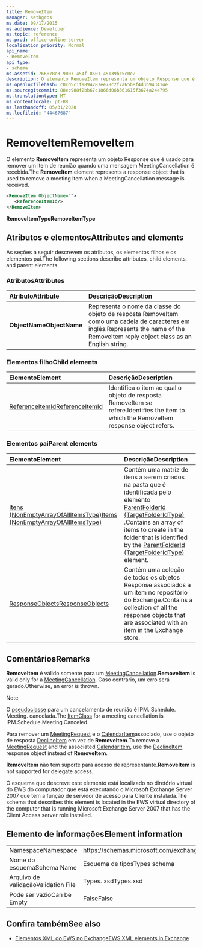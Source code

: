 ```yaml
---
title: RemoveItem
manager: sethgros
ms.date: 09/17/2015
ms.audience: Developer
ms.topic: reference
ms.prod: office-online-server
localization_priority: Normal
api_name:
- RemoveItem
api_type:
- schema
ms.assetid: 766878e3-9007-454f-8501-45139bc5c0e2
description: O elemento RemoveItem representa um objeto Response que é usado para remover um item de reunião quando uma mensagem MeetingCancellation é recebida.
ms.openlocfilehash: c0cd5c1f9894287ee78c2f7a65b8f4d3b943414e
ms.sourcegitcommit: 88ec988f2bb67c1866d06b361615f3674a24e795
ms.translationtype: MT
ms.contentlocale: pt-BR
ms.lasthandoff: 05/31/2020
ms.locfileid: "44467687"
---
```

# <a name="removeitem"></a><span data-ttu-id="88539-103">RemoveItem</span><span class="sxs-lookup"><span data-stu-id="88539-103">RemoveItem</span></span>

<span data-ttu-id="88539-104">O elemento **RemoveItem** representa um objeto Response que é usado para remover um item de reunião quando uma mensagem MeetingCancellation é recebida.</span><span class="sxs-lookup"><span data-stu-id="88539-104">The **RemoveItem** element represents a response object that is used to remove a meeting item when a MeetingCancellation message is received.</span></span> 
  
```xml
<RemoveItem ObjectName="">
   <ReferenceItemId/>
</RemoveItem>
```

 <span data-ttu-id="88539-105">**RemoveItemType**</span><span class="sxs-lookup"><span data-stu-id="88539-105">**RemoveItemType**</span></span>
## <a name="attributes-and-elements"></a><span data-ttu-id="88539-106">Atributos e elementos</span><span class="sxs-lookup"><span data-stu-id="88539-106">Attributes and elements</span></span>

<span data-ttu-id="88539-107">As seções a seguir descrevem os atributos, os elementos filhos e os elementos pai.</span><span class="sxs-lookup"><span data-stu-id="88539-107">The following sections describe attributes, child elements, and parent elements.</span></span>
  
### <a name="attributes"></a><span data-ttu-id="88539-108">Atributos</span><span class="sxs-lookup"><span data-stu-id="88539-108">Attributes</span></span>

|<span data-ttu-id="88539-109">**Atributo**</span><span class="sxs-lookup"><span data-stu-id="88539-109">**Attribute**</span></span>|<span data-ttu-id="88539-110">**Descrição**</span><span class="sxs-lookup"><span data-stu-id="88539-110">**Description**</span></span>|
|:-----|:-----|
|<span data-ttu-id="88539-111">**ObjectName**</span><span class="sxs-lookup"><span data-stu-id="88539-111">**ObjectName**</span></span> <br/> |<span data-ttu-id="88539-112">Representa o nome da classe do objeto de resposta RemoveItem como uma cadeia de caracteres em inglês.</span><span class="sxs-lookup"><span data-stu-id="88539-112">Represents the name of the RemoveItem reply object class as an English string.</span></span>  <br/> |
   
### <a name="child-elements"></a><span data-ttu-id="88539-113">Elementos filho</span><span class="sxs-lookup"><span data-stu-id="88539-113">Child elements</span></span>

|<span data-ttu-id="88539-114">**Elemento**</span><span class="sxs-lookup"><span data-stu-id="88539-114">**Element**</span></span>|<span data-ttu-id="88539-115">**Descrição**</span><span class="sxs-lookup"><span data-stu-id="88539-115">**Description**</span></span>|
|:-----|:-----|
|[<span data-ttu-id="88539-116">ReferenceItemId</span><span class="sxs-lookup"><span data-stu-id="88539-116">ReferenceItemId</span></span>](referenceitemid.md) <br/> |<span data-ttu-id="88539-117">Identifica o item ao qual o objeto de resposta RemoveItem se refere.</span><span class="sxs-lookup"><span data-stu-id="88539-117">Identifies the item to which the RemoveItem response object refers.</span></span>  <br/> |
   
### <a name="parent-elements"></a><span data-ttu-id="88539-118">Elementos pai</span><span class="sxs-lookup"><span data-stu-id="88539-118">Parent elements</span></span>

|<span data-ttu-id="88539-119">**Elemento**</span><span class="sxs-lookup"><span data-stu-id="88539-119">**Element**</span></span>|<span data-ttu-id="88539-120">**Descrição**</span><span class="sxs-lookup"><span data-stu-id="88539-120">**Description**</span></span>|
|:-----|:-----|
|[<span data-ttu-id="88539-121">Itens (NonEmptyArrayOfAllItemsType)</span><span class="sxs-lookup"><span data-stu-id="88539-121">Items (NonEmptyArrayOfAllItemsType)</span></span>](items-nonemptyarrayofallitemstype.md) <br/> |<span data-ttu-id="88539-122">Contém uma matriz de itens a serem criados na pasta que é identificada pelo elemento [ParentFolderId (TargetFolderIdType)](parentfolderid-targetfolderidtype.md) .</span><span class="sxs-lookup"><span data-stu-id="88539-122">Contains an array of items to create in the folder that is identified by the [ParentFolderId (TargetFolderIdType)](parentfolderid-targetfolderidtype.md) element.</span></span>  <br/> |
|[<span data-ttu-id="88539-123">ResponseObjects</span><span class="sxs-lookup"><span data-stu-id="88539-123">ResponseObjects</span></span>](responseobjects.md) <br/> |<span data-ttu-id="88539-124">Contém uma coleção de todos os objetos Response associados a um item no repositório do Exchange.</span><span class="sxs-lookup"><span data-stu-id="88539-124">Contains a collection of all the response objects that are associated with an item in the Exchange store.</span></span>  <br/> |
   
## <a name="remarks"></a><span data-ttu-id="88539-125">Comentários</span><span class="sxs-lookup"><span data-stu-id="88539-125">Remarks</span></span>

 <span data-ttu-id="88539-126">**RemoveItem** é válido somente para um [MeetingCancellation](meetingcancellation.md).</span><span class="sxs-lookup"><span data-stu-id="88539-126">**RemoveItem** is valid only for a [MeetingCancellation](meetingcancellation.md).</span></span> <span data-ttu-id="88539-127">Caso contrário, um erro será gerado.</span><span class="sxs-lookup"><span data-stu-id="88539-127">Otherwise, an error is thrown.</span></span>
  
> [!NOTE]
> <span data-ttu-id="88539-128">O [pseudoclasse](itemclass.md) para um cancelamento de reunião é IPM. Schedule. Meeting. cancelada.</span><span class="sxs-lookup"><span data-stu-id="88539-128">The [ItemClass](itemclass.md) for a meeting cancellation is IPM.Schedule.Meeting.Canceled.</span></span> 
  
<span data-ttu-id="88539-129">Para remover um [MeetingRequest](meetingrequest.md) e o [CalendarItem](calendaritem.md)associado, use o objeto de resposta [DeclineItem](declineitem.md) em vez de **RemoveItem**.</span><span class="sxs-lookup"><span data-stu-id="88539-129">To remove a [MeetingRequest](meetingrequest.md) and the associated [CalendarItem](calendaritem.md), use the [DeclineItem](declineitem.md) response object instead of **RemoveItem**.</span></span>
  
 <span data-ttu-id="88539-130">**RemoveItem** não tem suporte para acesso de representante.</span><span class="sxs-lookup"><span data-stu-id="88539-130">**RemoveItem** is not supported for delegate access.</span></span> 
  
<span data-ttu-id="88539-131">O esquema que descreve este elemento está localizado no diretório virtual do EWS do computador que está executando o Microsoft Exchange Server 2007 que tem a função de servidor de acesso para Cliente instalada.</span><span class="sxs-lookup"><span data-stu-id="88539-131">The schema that describes this element is located in the EWS virtual directory of the computer that is running Microsoft Exchange Server 2007 that has the Client Access server role installed.</span></span>
  
## <a name="element-information"></a><span data-ttu-id="88539-132">Elemento de informações</span><span class="sxs-lookup"><span data-stu-id="88539-132">Element information</span></span>

|||
|:-----|:-----|
|<span data-ttu-id="88539-133">Namespace</span><span class="sxs-lookup"><span data-stu-id="88539-133">Namespace</span></span>  <br/> |https://schemas.microsoft.com/exchange/services/2006/types  <br/> |
|<span data-ttu-id="88539-134">Nome do esquema</span><span class="sxs-lookup"><span data-stu-id="88539-134">Schema Name</span></span>  <br/> |<span data-ttu-id="88539-135">Esquema de tipos</span><span class="sxs-lookup"><span data-stu-id="88539-135">Types schema</span></span>  <br/> |
|<span data-ttu-id="88539-136">Arquivo de validação</span><span class="sxs-lookup"><span data-stu-id="88539-136">Validation File</span></span>  <br/> |<span data-ttu-id="88539-137">Types. xsd</span><span class="sxs-lookup"><span data-stu-id="88539-137">Types.xsd</span></span>  <br/> |
|<span data-ttu-id="88539-138">Pode ser vazio</span><span class="sxs-lookup"><span data-stu-id="88539-138">Can be Empty</span></span>  <br/> |<span data-ttu-id="88539-139">False</span><span class="sxs-lookup"><span data-stu-id="88539-139">False</span></span>  <br/> |
   
## <a name="see-also"></a><span data-ttu-id="88539-140">Confira também</span><span class="sxs-lookup"><span data-stu-id="88539-140">See also</span></span>



- [<span data-ttu-id="88539-141">Elementos XML do EWS no Exchange</span><span class="sxs-lookup"><span data-stu-id="88539-141">EWS XML elements in Exchange</span></span>](ews-xml-elements-in-exchange.md)

